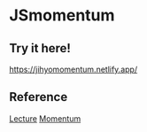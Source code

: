 # JSmomentum
## Try it here!
https://jihyomomentum.netlify.app/

## Reference
[Lecture](https://nomadcoders.co/javascript-for-beginners/lobby)
[Momentum](https://chrome.google.com/webstore/detail/momentum/laookkfknpbbblfpciffpaejjkokdgca)
